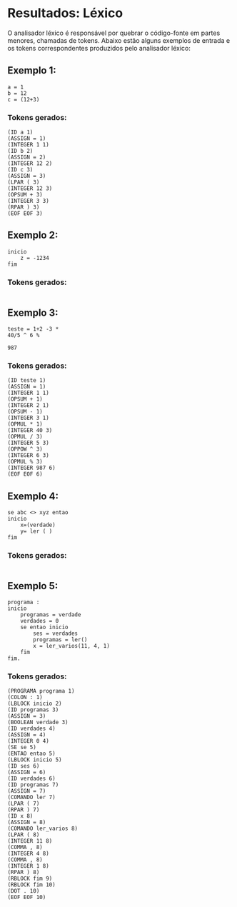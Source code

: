 # Resultados: Léxico
O analisador léxico é responsável por quebrar o código-fonte em partes menores, chamadas de tokens. Abaixo estão alguns exemplos de entrada e os tokens correspondentes produzidos pelo analisador léxico:

## Exemplo 1:
```
a = 1
b = 12
c = (12+3)
```
### Tokens gerados:
```
(ID a 1)
(ASSIGN = 1)
(INTEGER 1 1)
(ID b 2)
(ASSIGN = 2)
(INTEGER 12 2)
(ID c 3)
(ASSIGN = 3)
(LPAR ( 3)
(INTEGER 12 3)
(OPSUM + 3)
(INTEGER 3 3)
(RPAR ) 3)
(EOF EOF 3)
```

## Exemplo 2:
```
inicio
    z = -1234
fim
```
### Tokens gerados:
```

```

## Exemplo 3:
```
teste = 1+2 -3 *
40/5 ^ 6 %

987
```
### Tokens gerados:
```
(ID teste 1)
(ASSIGN = 1)
(INTEGER 1 1)
(OPSUM + 1)
(INTEGER 2 1)
(OPSUM - 1)
(INTEGER 3 1)
(OPMUL * 1)
(INTEGER 40 3)
(OPMUL / 3)
(INTEGER 5 3)
(OPPOW ^ 3)
(INTEGER 6 3)
(OPMUL % 3)
(INTEGER 987 6)
(EOF EOF 6)
```

## Exemplo 4:
```
se abc <> xyz entao
inicio
    x=(verdade)
    y= ler ( )
fim
```
### Tokens gerados:
```

```

## Exemplo 5:
```
programa :
inicio
    programas = verdade
    verdades = 0
    se entao inicio
        ses = verdades
        programas = ler()
        x = ler_varios(11, 4, 1)
    fim
fim.
```
### Tokens gerados:
```
(PROGRAMA programa 1) 
(COLON : 1)
(LBLOCK inicio 2)
(ID programas 3)
(ASSIGN = 3)
(BOOLEAN verdade 3)
(ID verdades 4)
(ASSIGN = 4)
(INTEGER 0 4)
(SE se 5)
(ENTAO entao 5)
(LBLOCK inicio 5)
(ID ses 6)
(ASSIGN = 6)
(ID verdades 6)
(ID programas 7)
(ASSIGN = 7)
(COMANDO ler 7)
(LPAR ( 7)
(RPAR ) 7)
(ID x 8)
(ASSIGN = 8)
(COMANDO ler_varios 8)
(LPAR ( 8)
(INTEGER 11 8)
(COMMA , 8)
(INTEGER 4 8)
(COMMA , 8)
(INTEGER 1 8)
(RPAR ) 8)
(RBLOCK fim 9)
(RBLOCK fim 10)
(DOT . 10)
(EOF EOF 10)
```
